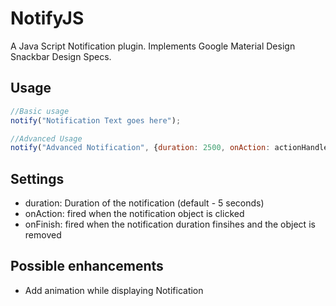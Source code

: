# NotifyJS
A Java Script Notification plugin. Implements Google Material Design Snackbar Design Specs.

## Usage
```javascript
//Basic usage
notify("Notification Text goes here");

//Advanced Usage
notify("Advanced Notification", {duration: 2500, onAction: actionHandler, onFinish: finishHandler});
```

## Settings
- duration: Duration of the notification (default - 5 seconds)
- onAction: fired when the notification object is clicked
- onFinish: fired when the notification duration finsihes and the object is removed

## Possible enhancements
- Add animation while displaying Notification
